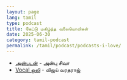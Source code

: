```yaml
---
layout: page
lang: tamil
type: podcast
title: கேட்டு மகிழ்ந்த வலையொலிகள்
date: 2025-06-30
category: tamil-podcast
permalink: /tamil/podcast/podcasts-i-love/
---
```


<ul>
    <li><a href="https://open.spotify.com/show/1zipbLKvuU77SPYWkrv5pM" target="_blank">அன்புடன்</a> - அன்பு சிவா</li>
    <li><a href="https://open.spotify.com/show/0ydyxy2HLi2Q2TAOHphrFa" target="_blank">Vocal ஒலி</a> - விஜய் வரதராஜ்</li>
</ul>
